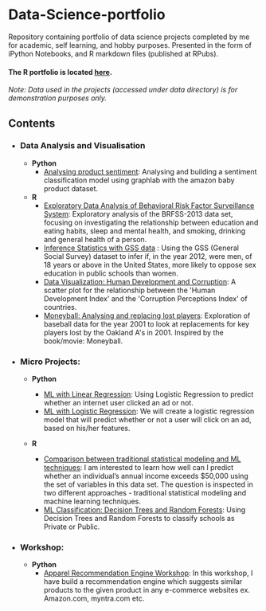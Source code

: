 # Data-Science-portfolio
Repository containing portfolio of data science projects completed by me for academic, self learning, and hobby purposes. Presented in the form of iPython Notebooks, and R markdown files (published at RPubs).

#### The R portfolio is located [here](https://rpubs.com/Pankajkarki786).

_Note: Data used in the projects (accessed under data directory) is for demonstration purposes only._

## Contents

- ### Data Analysis and Visualisation

	- __Python__ 
		- [Analysing product sentiment](https://github.com/PankajKarki/Data-Science-portfolio/blob/master/Analysing%20product%20sentiments.ipynb): Analysing and building a sentiment classification model using graphlab with the amazon baby product dataset. 
	- __R__ 
		- [Exploratory Data Analysis of Behavioral Risk Factor Surveillance System](https://rpubs.com/Pankajkarki786/369090): Exploratory analysis of the BRFSS-2013 data set, focusing on investigating the relationship between education and eating habits, sleep and mental health, and smoking, drinking and general health of a person. 
		- [Inference Statistics with GSS data](https://rpubs.com/Pankajkarki786/369261) : Using the GSS (General Social Survey) dataset to infer if, in the year 2012, were men, of 18 years or above in the United States, more likely to oppose sex education in public schools than women.
		- [Data Visualization: Human Development and Corruption](https://rpubs.com/Pankajkarki786/369270): A scatter plot for the relationship between the 'Human Development Index' and the 'Corruption Perceptions Index' of countries.
		- [Moneyball: Analysing and replacing lost players](https://rpubs.com/Pankajkarki786/369305): Exploration of baseball data for the year 2001 to look at replacements for key players lost by the Oakland A's in 2001. Inspired by the book/movie: Moneyball.
                
                
- ### Micro Projects:

	- __Python__
		- [ML with Linear Regression](https://github.com/PankajKarki/Data-Science-portfolio/blob/master/ML%20Micro%20Projects/Machine%20Learning%20with%20Linear%20Regression.ipynb): Using Logistic Regression to predict whether an internet user clicked an ad or not.
		- [ML with Logistic Regression](https://github.com/PankajKarki/Data-Science-portfolio/blob/master/ML%20Micro%20Projects/Machine%20Learning%20Logistic%20Regression.ipynb): We will create a logistic regression model that will predict whether or not a user will click on an ad, based on his/her features. 
		

	- __R__
		- [Comparison between traditional statistical modeling and ML techniques](https://rpubs.com/Pankajkarki786/369094):  I am interested to learn how well can I predict whether an individual’s annual income exceeds $50,000 using the set of variables in this data set. The question is inspected in two different approaches - traditional statistical modeling and machine learning techniques. 
		- [ML Classification: Decision Trees and Random Forests](https://rpubs.com/Pankajkarki786/369264): Using Decision Trees and Random Forests to classify schools as Private or Public.
        

- ### Workshop:
	- __Python__
		- [Apparel Recommendation Engine Workshop](https://rpubs.com/Pankajkarki786/369094):  In this workshop, I have build a recommendation engine which suggests similar products to the given product in any e-commerce websites ex. Amazon.com, myntra.com etc.
		
	 
